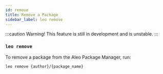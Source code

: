```yaml
---
id: remove
title: Remove a Package
sidebar_label: leo remove
---
```


:::caution
Warning! This feature is still in development and is unstable.
:::

### `leo remove`

To remove a package from the Aleo Package Manager, run:
```bash
leo remove {author}/{package_name}
```
